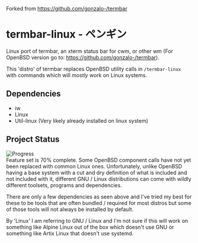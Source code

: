 Forked from https://github.com/gonzalo-/termbar
# termbar-linux - ペンギン
Linux port of termbar, an xterm status bar for cwm, or other wm (For OpenBSD version go to: https://github.com/gonzalo-/termbar).

This 'distro' of termbar replaces OpenBSD utility calls in `/termbar-linux` with commands which will *mostly* work on Linux systems.

## Dependencies
- iw
- Linux
- Util-linux (Very likely already installed on linux system)

## Project Status
![Progress](https://progress-bar.dev/70/?title=feature%20set)  
Feature set is 70% complete.
Some OpenBSD component calls have not yet been replaced with common Linux ones.
Unfortunately, unlike OpenBSD having a base system with a cut and dry definition of what is included and not included with it, different GNU / Linux distributions can come with wildly different toolsets, programs and dependencies.  

There are only a few dependencies as seen above and I've tried my best for these to be tools that are often bundled / required for most distros but some of those tools will not always be installed by default.  

By 'Linux' I am referring to GNU / Linux and I'm not sure if this will work on something like Alpine Linux out of the box which doesn't use GNU or something like Artix Linux that doesn't use systemd.
